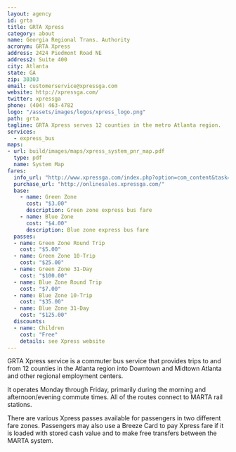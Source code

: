 ```yaml
---
layout: agency
id: grta
title: GRTA Xpress
category: about
name: Georgia Regional Trans. Authority
acronym: GRTA Xpress
address: 2424 Piedmont Road NE
address2: Suite 400
city: Atlanta
state: GA
zip: 30303
email: customerservice@xpressga.com
website: http://xpressga.com/
twitter: xpressga
phone: (404) 463-4782
logo: "/assets/images/logos/xpress_logo.png"
path: grta
tagline: GRTA Xpress serves 12 counties in the metro Atlanta region.
services:
  - express_bus
maps:
- url: build/images/maps/xpress_system_pnr_map.pdf
  type: pdf
  name: System Map
fares:
  info_url: "http://www.xpressga.com/index.php?option=com_content&task=view&id=87&Itemid=75"
  purchase_url: "http://onlinesales.xpressga.com/"
  base:
    - name: Green Zone
      cost: "$3.00"
      description: Green zone express bus fare
    - name: Blue Zone
      cost: "$4.00"
      description: Blue zone express bus fare
  passes:
  - name: Green Zone Round Trip
    cost: "$5.00"
  - name: Green Zone 10-Trip
    cost: "$25.00"
  - name: Green Zone 31-Day
    cost: "$100.00"
  - name: Blue Zone Round Trip
    cost: "$7.00"
  - name: Blue Zone 10-Trip
    cost: "$35.00"
  - name: Blue Zone 31-Day
    cost: "$125.00"
  discounts: 
  - name: Children
    cost: "Free"
    details: see Xpress website
---
```


GRTA Xpress service is a commuter bus service that provides trips to and from 12 counties in the Atlanta region into Downtown and Midtown Atlanta and other regional employment centers.  

It operates Monday through Friday, primarily during the morning and afternoon/evening commute times.  All of the routes connect to MARTA rail stations. 

There are various Xpress passes available for passengers in two different fare zones.  Passengers may also use a Breeze Card to pay Xpress fare if it is loaded with stored cash value and to make free transfers between the MARTA system.

